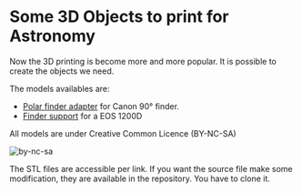

# Some 3D Objects to print for Astronomy

Now the 3D printing is become more and more popular. It is possible to create the objects we need.

The models availables are:
- [Polar finder adapter](./Polar_finder_adapter/README.md) for Canon 90° finder.
- [Finder support](./EOS1200D_Finder_Support/README.md) for a EOS 1200D

All models are under Creative Common Licence (BY-NC-SA)

![by-nc-sa](https://i.creativecommons.org/l/by-nc-sa/4.0/88x31.png)

The STL files are accessible per link. If you want the source file make some modification, they are available in the repository. You have to clone it.
